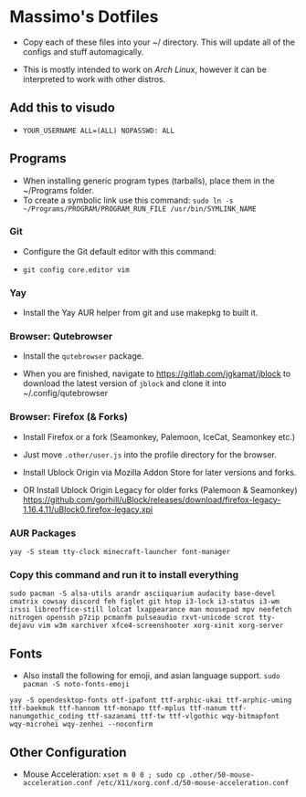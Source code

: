 # Massimo's Dotfiles

- Copy each of these files into your ~/ directory. This will update all of the configs and stuff automagically.

- This is mostly intended to work on *Arch Linux*, however it can be interpreted to work with other distros.

## Add this to visudo

- `YOUR_USERNAME ALL=(ALL) NOPASSWD: ALL`

## Programs

- When installing generic program types (tarballs), place them in the ~/Programs folder.
- To create a symbolic link use this command: 
`sudo ln -s ~/Programs/PROGRAM/PROGRAM_RUN_FILE /usr/bin/SYMLINK_NAME`

### Git

- Configure the Git default editor with this command:

- `git config core.editor vim`

### Yay

- Install the Yay AUR helper from git and use makepkg to built it.

### Browser: Qutebrowser

- Install the `qutebrowser` package.

- When you are finished, navigate to https://gitlab.com/jgkamat/jblock to download the latest version of `jblock` and clone it into ~/.config/qutebrowser

### Browser: Firefox (& Forks)

- Install Firefox or a fork (Seamonkey, Palemoon, IceCat, Seamonkey etc.)

- Just move `.other/user.js` into the profile directory for the browser.

- Install Ublock Origin via Mozilla Addon Store for later versions and forks.

- OR Install Ublock Origin Legacy for older forks (Palemoon & Seamonkey) https://github.com/gorhill/uBlock/releases/download/firefox-legacy-1.16.4.11/uBlock0.firefox-legacy.xpi

### AUR Packages

`yay -S steam tty-clock minecraft-launcher font-manager`

### Copy this command and run it to install everything 

`sudo pacman -S alsa-utils arandr asciiquarium audacity base-devel cmatrix cowsay discord feh figlet git htop i3-lock i3-status i3-wm irssi libreoffice-still lolcat lxappearance man mousepad mpv neofetch nitrogen openssh p7zip pcmanfm pulseaudio rxvt-unicode scrot tty-dejavu vim w3m xarchiver xfce4-screenshooter xorg-xinit xorg-server`

## Fonts

- Also install the following for emoji, and asian language support.
`sudo pacman -S noto-fonts-emoji`

`yay -S opendesktop-fonts otf-ipafont ttf-arphic-ukai ttf-arphic-uming ttf-baekmuk ttf-hannom ttf-monapo ttf-mplus ttf-nanum ttf-nanumgothic_coding ttf-sazanami ttf-tw ttf-vlgothic wqy-bitmapfont wqy-microhei wqy-zenhei --noconfirm`

## Other Configuration

- Mouse Acceleration: `xset m 0 0 ; sudo cp .other/50-mouse-acceleration.conf /etc/X11/xorg.conf.d/50-mouse-acceleration.conf`
